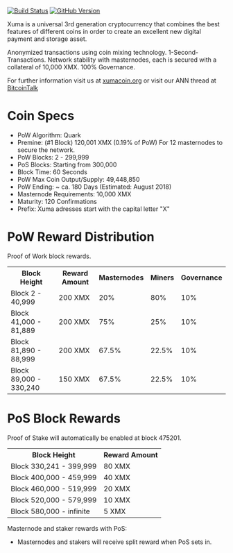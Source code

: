 [![Build Status](https://travis-ci.org/xumacoin/xuma-core.svg?branch=master)](https://travis-ci.org/xumacoin/xuma-core) [![GitHub Version](https://badge.fury.io/gh/xumacoin%2Fxuma-core.svg)](https://badge.fury.io/gh/xumacoin/xuma-core)

Xuma is a universal 3rd generation cryptocurrency that combines the best features of different coins
in order to create an excellent new digital payment and storage asset.

Anonymized transactions using coin mixing technology. 1-Second-Transactions. Network stability with masternodes, each is secured with a collateral of 10,000 XMX. 100% Governance.

For further information visit us at [xumacoin.org](http://www.xumacoin.org/) or visit our ANN thread at [BitcoinTalk](https://bitcointalk.org/index.php?topic=2976421)

# Coin Specs

 - PoW Algorithm: Quark
 - Premine: (#1 Block) 120,001 XMX (0.19% of PoW) For 12 masternodes to secure the network.
 - PoW Blocks: 2 - 299,999
 - PoS Blocks: Starting from 300,000
 - Block Time: 60 Seconds
 - PoW Max Coin Output/Supply: 49,448,850
 - PoW Ending: ~ ca. 180 Days (Estimated: August 2018)
 - Masternode Requirements: 10,000 XMX
 - Maturity: 120 Confirmations
 - Prefix: Xuma adresses start with the capital letter "X"

# PoW Reward Distribution

Proof of Work block rewards.

<table>
<tr><th>Block Height</th><th>Reward Amount</th><th>Masternodes</th><th>Miners</th><th>Governance</th></tr>
<tr><td>Block 2 - 40,999</td><td>200 XMX</td><td>20%</td><td>80%</td><td>10%</td></tr>
<tr><td>Block 41,000 - 81,889</td><td>200 XMX</td><td>75%</td><td>25%</td><td>10%</td></tr>
<tr><td>Block 81,890 - 88,999</td><td>200 XMX</td><td>67.5%</td><td>22.5%</td><td>10%</td></tr>
<tr><td>Block 89,000 - 330,240</td><td>150 XMX</td><td>67.5%</td><td>22.5%</td><td>10%</td></tr>
</table>

# PoS Block Rewards

Proof of Stake will automatically be enabled at block 475201.

<table>
<tr><th>Block Height</th><th>Reward Amount</th></tr>
<tr><td>Block 330,241 - 399,999</td><td>80 XMX</td></tr>
<tr><td>Block 400,000 - 459,999</td><td>40 XMX</td></tr>
<tr><td>Block 460,000 - 519,999</td><td>20 XMX</td></tr>
<tr><td>Block 520,000 - 579,999</td><td>10 XMX</td></tr>
<tr><td>Block 580,000 - infinite</td><td>5 XMX</td></tr>
</table>

Masternode and staker rewards with PoS:
 - Masternodes and stakers will receive split reward when PoS sets in.
